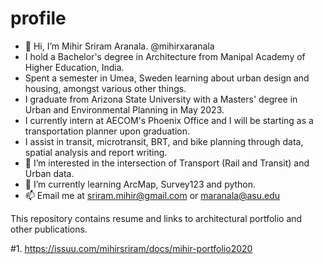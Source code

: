 # profile

- 👋 Hi, I’m Mihir Sriram Aranala. @mihirxaranala
- I hold a Bachelor's degree in Architecture from Manipal Academy of Higher Education, India.
- Spent a semester in Umea, Sweden learning about urban design and housing, amongst various other things.
- I graduate from Arizona State University with a Masters' degree in Urban and Environmental Planning in May 2023.
- I currently intern at AECOM's Phoenix Office and I will be starting as a transportation planner upon graduation.
- I assist in transit, microtransit, BRT, and bike planning through data, spatial analysis and report writing.
- 👀 I’m interested in the intersection of Transport (Rail and Transit) and Urban data.
- 🌱 I’m currently learning ArcMap, Survey123 and python.
- 📫 Email me at sriram.mihir@gmail.com or maranala@asu.edu

This repository contains resume and links to architectural portfolio and other publications.

#1. https://issuu.com/mihirsriram/docs/mihir-portfolio2020



